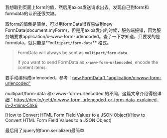 我想取到页面上form的值，然后用axios发送请求出去。发现自己到form和formdata的认识还很欠缺。

取form的值倒是简单，可以用formData很容易做到new FormData(document.myForm)，但是用axios发出的时候，服务端报错，因为服务端要求application/x-www-form-urlencoded。查了一下才知道，只要发的是formdata，就只能是**`multipart/form-data`** 格式。

> FormData will always be sent as **`multipart/form-data`**.
>
> If you want to send FormData as **`x-www-form-urlencoded`**, encode the content items:

要手动编码成urlencoded，参考：[new FormData() "application/x-www-form-urlencoded"](https://stackoverflow.com/questions/7542586/new-formdata-application-x-www-form-urlencoded)

multipart/form-data 和x-www-form-urlencoded 的不同，这篇文章介绍得很详细：https://dev.to/getd/x-www-form-urlencoded-or-form-data-explained-in-2-mins-5hk6

[How to Convert HTML Form Field Values to a JSON Object](How to Convert HTML Form Field Values to a JSON Object)

最后用了jquery的form.serialize()最简单